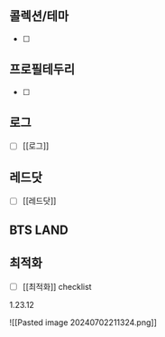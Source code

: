 


## 콜렉션/테마
- [ ]  

## 프로필테두리
- [ ]  


## 로그
- [ ]  [[로그]] 


## 레드닷
- [ ]  [[레드닷]]


## BTS LAND


## 최적화
- [ ] [[최적화]] checklist


1.23.12


![[Pasted image 20240702211324.png]]